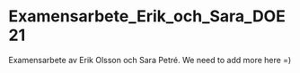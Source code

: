 # Examensarbete_Erik_och_Sara_DOE21
Examensarbete av Erik Olsson och Sara Petré.
We need to add more here =)